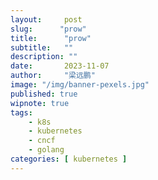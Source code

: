 ```yaml
---
layout:     post 
slug:      "prow"
title:      "prow"
subtitle:   ""
description: ""
date:       2023-11-07
author:     "梁远鹏"
image: "/img/banner-pexels.jpg"
published: true
wipnote: true
tags:
    - k8s
    - kubernetes
    - cncf
    - golang
categories: [ kubernetes ]
---
```


# 